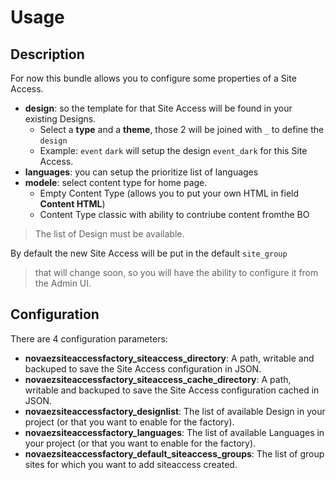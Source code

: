 # Usage

## Description

For now this bundle allows you to configure some properties of a Site Access.

- **design**: so the template for that Site Access will be found in your existing Designs.
   - Select a **type** and a **theme**, those 2 will be joined with `_` to define the `design`
   - Example: `event` `dark` will setup the design `event_dark` for this Site Access. 
- **languages**: you can setup the prioritize list of languages
- **modele**: select content type for home page.
   - Empty Content Type (allows you to put your own HTML in field **Content HTML**)
   - Content Type classic with ability to contriube content fromthe BO 

> The list of Design must be available.

By default the new Site Access will be put in the default `site_group`

> that will change soon, so you will have the ability to configure it from the Admin UI. 

## Configuration

There are 4 configuration parameters:

- **novaezsiteaccessfactory_siteaccess_directory**: A path, writable and backuped to save the Site Access configuration in JSON.
- **novaezsiteaccessfactory_siteaccess_cache_directory**: A path, writable and backuped to save the Site Access configuration cached in JSON.
- **novaezsiteaccessfactory_designlist**: The list of available Design in your project (or that you want to enable for the factory).
- **novaezsiteaccessfactory_languages**: The list of available Languages in your project (or that you want to enable for the factory).
- **novaezsiteaccessfactory_default_siteaccess_groups**: The list of group sites for which you want to add siteaccess created.

